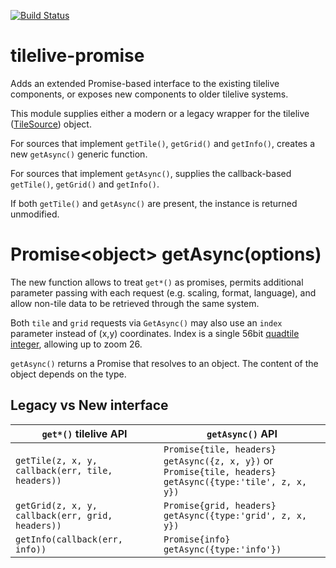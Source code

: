 [![Build Status](https://travis-ci.org/kartotherian/tilelive-promise.svg?branch=master)](https://travis-ci.org/kartotherian/tilelive-promise)

# tilelive-promise
Adds an extended Promise-based interface to the existing tilelive components, or exposes new components to older tilelive systems.

This module supplies either a modern or a legacy wrapper for the tilelive ([TileSource](https://github.com/mapbox/tilelive/blob/master/API.md)) object.

For sources that implement `getTile()`, `getGrid()` and `getInfo()`, creates a new `getAsync()` generic function.

For sources that implement `getAsync()`, supplies the callback-based `getTile()`, `getGrid()` and `getInfo()`.

If both `getTile()` and `getAsync()` are present, the instance is returned unmodified.


# Promise&lt;object> getAsync(options)

The new function allows to treat `get*()` as promises,
 permits additional parameter passing with each request (e.g. scaling, format, language),
 and allow non-tile data to be retrieved through the same system.

Both `tile` and `grid` requests via `GetAsync()` may also use an `index` parameter instead of (x,y) coordinates. Index is a single 56bit [quadtile integer](https://github.com/kartotherian/quadtile-index#quadtile-index), allowing up to zoom 26. 

`getAsync()` returns a Promise that resolves to an object. The content of the object depends on the type.

## Legacy vs New interface

| `get*()` tilelive API   | `getAsync()` API  |
|-----------------------|-------------------|
|`getTile(z, x, y, callback(err, tile, headers))`|`Promise{tile, headers} getAsync({z, x, y})` or <br>`Promise{tile, headers} getAsync({type:'tile', z, x, y})`|
|`getGrid(z, x, y, callback(err, grid, headers))`|`Promise{grid, headers} getAsync({type:'grid', z, x, y})`|
|`getInfo(callback(err, info))`         |`Promise{info} getAsync({type:'info'})`|

